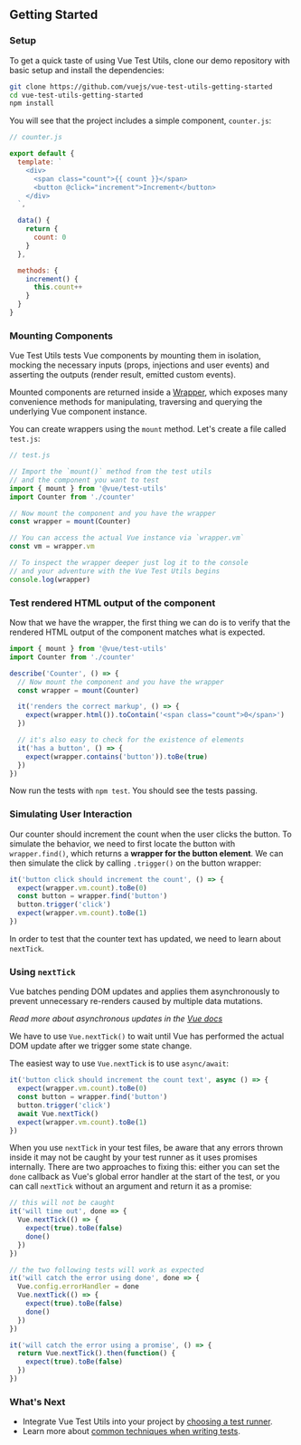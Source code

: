 ## Getting Started

### Setup

To get a quick taste of using Vue Test Utils, clone our demo repository with basic setup and install the dependencies:

```bash
git clone https://github.com/vuejs/vue-test-utils-getting-started
cd vue-test-utils-getting-started
npm install
```

You will see that the project includes a simple component, `counter.js`:

```js
// counter.js

export default {
  template: `
    <div>
      <span class="count">{{ count }}</span>
      <button @click="increment">Increment</button>
    </div>
  `,

  data() {
    return {
      count: 0
    }
  },

  methods: {
    increment() {
      this.count++
    }
  }
}
```

### Mounting Components

Vue Test Utils tests Vue components by mounting them in isolation, mocking the necessary inputs (props, injections and user events) and asserting the outputs (render result, emitted custom events).

Mounted components are returned inside a [Wrapper](../api/wrapper/), which exposes many convenience methods for manipulating, traversing and querying the underlying Vue component instance.

You can create wrappers using the `mount` method. Let's create a file called `test.js`:

```js
// test.js

// Import the `mount()` method from the test utils
// and the component you want to test
import { mount } from '@vue/test-utils'
import Counter from './counter'

// Now mount the component and you have the wrapper
const wrapper = mount(Counter)

// You can access the actual Vue instance via `wrapper.vm`
const vm = wrapper.vm

// To inspect the wrapper deeper just log it to the console
// and your adventure with the Vue Test Utils begins
console.log(wrapper)
```

### Test rendered HTML output of the component

Now that we have the wrapper, the first thing we can do is to verify that the rendered HTML output of the component matches what is expected.

```js
import { mount } from '@vue/test-utils'
import Counter from './counter'

describe('Counter', () => {
  // Now mount the component and you have the wrapper
  const wrapper = mount(Counter)

  it('renders the correct markup', () => {
    expect(wrapper.html()).toContain('<span class="count">0</span>')
  })

  // it's also easy to check for the existence of elements
  it('has a button', () => {
    expect(wrapper.contains('button')).toBe(true)
  })
})
```

Now run the tests with `npm test`. You should see the tests passing.

### Simulating User Interaction

Our counter should increment the count when the user clicks the button. To simulate the behavior, we need to first locate the button with `wrapper.find()`, which returns a **wrapper for the button element**. We can then simulate the click by calling `.trigger()` on the button wrapper:

```js
it('button click should increment the count', () => {
  expect(wrapper.vm.count).toBe(0)
  const button = wrapper.find('button')
  button.trigger('click')
  expect(wrapper.vm.count).toBe(1)
})
```

In order to test that the counter text has updated, we need to learn about `nextTick`.

### Using `nextTick`

Vue batches pending DOM updates and applies them asynchronously to prevent unnecessary re-renders caused by multiple data mutations.

_Read more about asynchronous updates in the [Vue docs](https://vuejs.org/v2/guide/reactivity.html#Async-Update-Queue)_

We have to use `Vue.nextTick()` to wait until Vue has performed the actual DOM update after we trigger some state change.

The easiest way to use `Vue.nextTick` is to use `async/await`:

```js
it('button click should increment the count text', async () => {
  expect(wrapper.vm.count).toBe(0)
  const button = wrapper.find('button')
  button.trigger('click')
  await Vue.nextTick()
  expect(wrapper.vm.count).toBe(1)
})
```

When you use `nextTick` in your test files, be aware that any errors thrown inside it may not be caught by your test runner as it uses promises internally. There are two approaches to fixing this: either you can set the `done` callback as Vue's global error handler at the start of the test, or you can call `nextTick` without an argument and return it as a promise:

```js
// this will not be caught
it('will time out', done => {
  Vue.nextTick(() => {
    expect(true).toBe(false)
    done()
  })
})

// the two following tests will work as expected
it('will catch the error using done', done => {
  Vue.config.errorHandler = done
  Vue.nextTick(() => {
    expect(true).toBe(false)
    done()
  })
})

it('will catch the error using a promise', () => {
  return Vue.nextTick().then(function() {
    expect(true).toBe(false)
  })
})
```

### What's Next

- Integrate Vue Test Utils into your project by [choosing a test runner](./choosing-a-test-runner.md).
- Learn more about [common techniques when writing tests](./common-tips.md).
